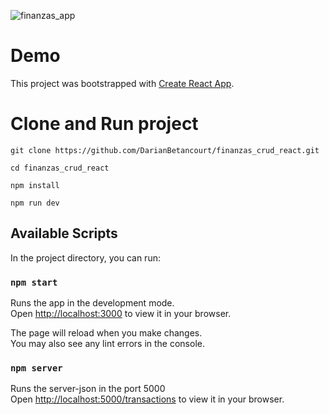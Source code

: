![finanzas_app](https://user-images.githubusercontent.com/86523981/196320153-07522b45-39d1-4905-aaa4-cdf7e09b5a9d.png)
# Demo



This project was bootstrapped with [Create React App](https://github.com/facebook/create-react-app).

# Clone and Run project
  
~~~
git clone https://github.com/DarianBetancourt/finanzas_crud_react.git
~~~
~~~
cd finanzas_crud_react
~~~
~~~
npm install
~~~
~~~
npm run dev
~~~

## Available Scripts

In the project directory, you can run:

### `npm start`

Runs the app in the development mode.\
Open [http://localhost:3000](http://localhost:3000) to view it in your browser.

The page will reload when you make changes.\
You may also see any lint errors in the console.

### `npm server`

Runs the server-json in the port 5000\
Open [http://localhost:5000/transactions](http://localhost:5000/transactions) to view it in your browser.
